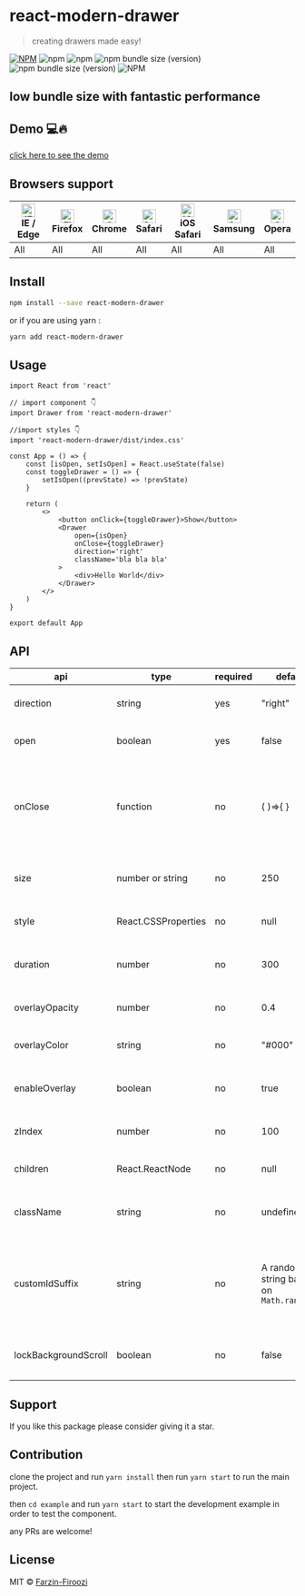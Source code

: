 # react-modern-drawer

> creating drawers made easy!

[![NPM](https://img.shields.io/npm/v/react-modern-drawer.svg)](https://www.npmjs.com/package/react-modern-drawer)
![npm](https://img.shields.io/npm/dt/react-modern-drawer)
![npm](https://img.shields.io/npm/dw/react-modern-drawer)
![npm bundle size (version)](https://img.shields.io/bundlephobia/min/react-modern-drawer/1.2.0)
![npm bundle size (version)](https://img.shields.io/bundlephobia/minzip/react-modern-drawer/1.2.0)
![NPM](https://img.shields.io/npm/l/react-modern-drawer)

## low bundle size with fantastic performance

## Demo 💻🔥

[click here to see the demo](https://farzin-firoozi.github.io/react-modern-drawer/)

## Browsers support

| [<img src="https://raw.githubusercontent.com/alrra/browser-logos/master/src/edge/edge_48x48.png" alt="IE / Edge" width="24px" height="24px" />](http://godban.github.io/browsers-support-badges/)<br/>IE / Edge | [<img src="https://raw.githubusercontent.com/alrra/browser-logos/master/src/firefox/firefox_48x48.png" alt="Firefox" width="24px" height="24px" />](http://godban.github.io/browsers-support-badges/)<br/>Firefox | [<img src="https://raw.githubusercontent.com/alrra/browser-logos/master/src/chrome/chrome_48x48.png" alt="Chrome" width="24px" height="24px" />](http://godban.github.io/browsers-support-badges/)<br/>Chrome | [<img src="https://raw.githubusercontent.com/alrra/browser-logos/master/src/safari/safari_48x48.png" alt="Safari" width="24px" height="24px" />](http://godban.github.io/browsers-support-badges/)<br/>Safari | [<img src="https://raw.githubusercontent.com/alrra/browser-logos/master/src/safari-ios/safari-ios_48x48.png" alt="iOS Safari" width="24px" height="24px" />](http://godban.github.io/browsers-support-badges/)<br/>iOS Safari | [<img src="https://raw.githubusercontent.com/alrra/browser-logos/master/src/samsung-internet/samsung-internet_48x48.png" alt="Samsung" width="24px" height="24px" />](http://godban.github.io/browsers-support-badges/)<br/>Samsung | [<img src="https://raw.githubusercontent.com/alrra/browser-logos/master/src/opera/opera_48x48.png" alt="Opera" width="24px" height="24px" />](http://godban.github.io/browsers-support-badges/)<br/>Opera |
| --------------------------------------------------------------------------------------------------------------------------------------------------------------------------------------------------------------- | ----------------------------------------------------------------------------------------------------------------------------------------------------------------------------------------------------------------- | ------------------------------------------------------------------------------------------------------------------------------------------------------------------------------------------------------------- | ------------------------------------------------------------------------------------------------------------------------------------------------------------------------------------------------------------- | ----------------------------------------------------------------------------------------------------------------------------------------------------------------------------------------------------------------------------- | ----------------------------------------------------------------------------------------------------------------------------------------------------------------------------------------------------------------------------------- | --------------------------------------------------------------------------------------------------------------------------------------------------------------------------------------------------------- |
| All                                                                                                                                                                                                             | All                                                                                                                                                                                                               | All                                                                                                                                                                                                           | All                                                                                                                                                                                                           | All                                                                                                                                                                                                                           | All                                                                                                                                                                                                                                 | All                                                                                                                                                                                                       |

## Install

```bash
npm install --save react-modern-drawer
```

or if you are using yarn :

```bash
yarn add react-modern-drawer
```

## Usage

```tsx
import React from 'react'

// import component 👇
import Drawer from 'react-modern-drawer'

//import styles 👇
import 'react-modern-drawer/dist/index.css'

const App = () => {
    const [isOpen, setIsOpen] = React.useState(false)
    const toggleDrawer = () => {
        setIsOpen((prevState) => !prevState)
    }

    return (
        <>
            <button onClick={toggleDrawer}>Show</button>
            <Drawer
                open={isOpen}
                onClose={toggleDrawer}
                direction='right'
                className='bla bla bla'
            >
                <div>Hello World</div>
            </Drawer>
        </>
    )
}

export default App
```

## API

| api                  | type                | required | default                                  | value                                     | desciption                                                                                  |
| -------------------- | ------------------- | -------- | ---------------------------------------- | ----------------------------------------- | ------------------------------------------------------------------------------------------- |
| direction            | string              | yes      | "right"                                  | "right" , "left" , "top","bottom"         | Selecting the direction that drawer opens                                                   |
| open                 | boolean             | yes      | false                                    | true , false                              | Select when to show drawer                                                                  |
| onClose              | function            | no       | ( )=>{ }                                 | any executable function                   | This function is called when clicking on backdrop layer usually used for closing the drawer |
| size                 | number or string    | no       | 250                                      | integer or '{integer}px' or '{integer}vw' | Determines the size of drawer                                                               |
| style                | React.CSSProperties | no       | null                                     | Normal stylings                           | Can be used for inline styles                                                               |
| duration             | number              | no       | 300                                      | Any positive Integer                      | Determines the duration of opening the drawer                                               |
| overlayOpacity       | number              | no       | 0.4                                      | Number between 0 and 1                    | Determines the opacity of overlay                                                           |
| overlayColor         | string              | no       | "#000"                                   | Any color code                            | Determines the color of overlay                                                             |
| enableOverlay        | boolean             | no       | true                                     | true , false                              | Determines whether to show the overlay                                                      |
| zIndex               | number              | no       | 100                                      | Any positive Integer                      | Determines the zIndex of drawer                                                             |
| children             | React.ReactNode     | no       | null                                     | Any ReactNode                             | This is the same as props.children                                                          |
| className            | string              | no       | undefined                                | -                                         | normal regular classNames and stuff                                                         |
| customIdSuffix       | string              | no       | A random string based on `Math.random()` | -                                         | Used for making different ids for drawers, can be customized for special cases.             |
| lockBackgroundScroll | boolean             | no       | false                                    | -                                         | Locks the body scroll when drawer is open.                                                  |

## Support

If you like this package please consider giving it a star.

## Contribution

clone the project and run `yarn install` then run `yarn start` to run the main project.

then `cd example` and run `yarn start` to start the development example in order to test the component.

any PRs are welcome!

## License

MIT © [Farzin-Firoozi](https://github.com/Farzin-Firoozi)

